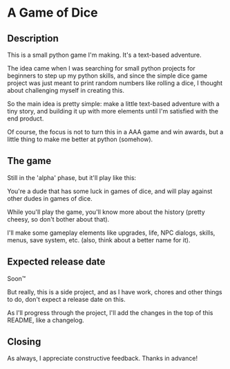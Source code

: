 # A Game of Dice

## Description

This is a small python game I'm making. It's a text-based adventure.

The idea came when I was searching for small python projects for beginners to step up my python skills, and since the simple dice game project was just meant to print random numbers like rolling a dice, I thought about challenging myself in creating this.

So the main idea is pretty simple: make a little text-based adventure with a tiny story, and building it up with more elements until I'm satisfied with the end product.

Of course, the focus is not to turn this in a AAA game and win awards, but a little thing to make me better at python (somehow).

## The game

Still in the 'alpha' phase, but it'll play like this:

You're a dude that has some luck in games of dice, and will play against other dudes in games of dice.

While you'll play the game, you'll know more about the history (pretty cheesy, so don't bother about that).

I'll make some gameplay elements like upgrades, life, NPC dialogs, skills, menus, save system, etc. (also, think about a better name for it).

## Expected release date

Soon™

But really, this is a side project, and as I have work, chores and other things to do, don't expect a release date on this.

As I'll progress through the project, I'll add the changes in the top of this README, like a changelog.

## Closing

As always, I appreciate constructive feedback. Thanks in advance!
